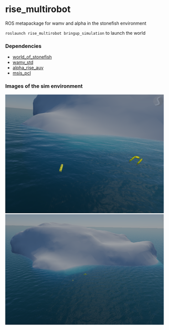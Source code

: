 # rise_multirobot
ROS metapackage for wamv and alpha in the stonefish environment


`roslaunch rise_multirobot bringup_simulation` to launch the world

### Dependencies

- [world_of_stonefish](https://github.com/GSO-soslab/world_of_stonefish)
- [wamv_std](https://github.com/GSO-soslab/wamv_std)
- [alpha_rise_auv](https://github.com/GSO-soslab/alpha_rise_auv)
- [msis_pcl](https://github.com/GSO-soslab/msis_pcl)

### Images of the sim environment
![1](media/1.png)
![3](media/3.png)